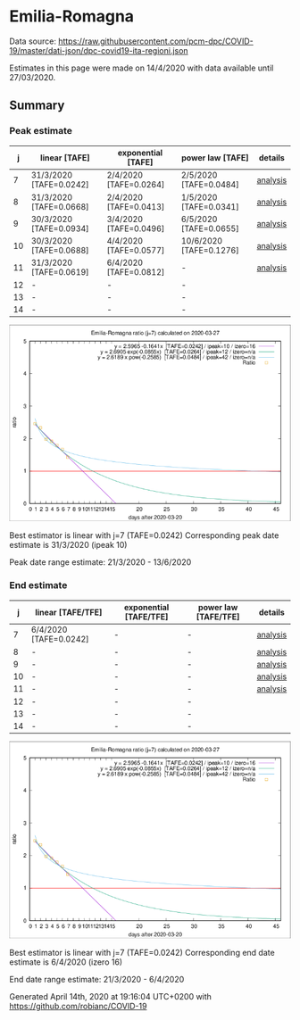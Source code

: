 # Emilia-Romagna


Data source: https://raw.githubusercontent.com/pcm-dpc/COVID-19/master/dati-json/dpc-covid19-ita-regioni.json

Estimates in this page were made on 14/4/2020 with data available until 27/03/2020.


## Summary 

### Peak estimate 
|j|linear [TAFE]|exponential [TAFE]|power law [TAFE]|details|
|---|----|-----------|---------|-------|
|7|31/3/2020 [TAFE=0.0242]|2/4/2020 [TAFE=0.0264]|2/5/2020 [TAFE=0.0484]|[analysis](COVID-19_emilia-romagna_j7_2020-03-27.md)|
|8|31/3/2020 [TAFE=0.0668]|2/4/2020 [TAFE=0.0413]|1/5/2020 [TAFE=0.0341]|[analysis](COVID-19_emilia-romagna_j8_2020-03-27.md)|
|9|30/3/2020 [TAFE=0.0934]|3/4/2020 [TAFE=0.0496]|6/5/2020 [TAFE=0.0655]|[analysis](COVID-19_emilia-romagna_j9_2020-03-27.md)|
|10|30/3/2020 [TAFE=0.0688]|4/4/2020 [TAFE=0.0577]|10/6/2020 [TAFE=0.1276]|[analysis](COVID-19_emilia-romagna_j10_2020-03-27.md)|
|11|31/3/2020 [TAFE=0.0619]|6/4/2020 [TAFE=0.0812]|-|[analysis](COVID-19_emilia-romagna_j11_2020-03-27.md)|
|12|-|-|-||
|13|-|-|-||
|14|-|-|-||

![best peak estimate](COVID-19_emilia-romagna_j7_2020-03-27.png)

Best estimator is linear with j=7 (TAFE=0.0242)
Corresponding peak date estimate is 31/3/2020 (ipeak 10)


Peak date range estimate: 21/3/2020 - 13/6/2020

### End estimate 
|j|linear [TAFE/TFE]|exponential [TAFE/TFE]|power law [TAFE/TFE]|details|
|---|----|-----------|---------|-------|
|7|6/4/2020 [TAFE=0.0242]|-|-|[analysis](COVID-19_emilia-romagna_j7_2020-03-27.md)|
|8|-|-|-|[analysis](COVID-19_emilia-romagna_j8_2020-03-27.md)|
|9|-|-|-|[analysis](COVID-19_emilia-romagna_j9_2020-03-27.md)|
|10|-|-|-|[analysis](COVID-19_emilia-romagna_j10_2020-03-27.md)|
|11|-|-|-|[analysis](COVID-19_emilia-romagna_j11_2020-03-27.md)|
|12|-|-|-||
|13|-|-|-||
|14|-|-|-||

![best zero estimate](COVID-19_emilia-romagna_j7_2020-03-27.png)

Best estimator is linear with j=7 (TAFE=0.0242)
Corresponding end date estimate is 6/4/2020 (izero 16)


End date range estimate: 21/3/2020 - 6/4/2020

Generated April 14th, 2020 at 19:16:04 UTC+0200 with https://github.com/robianc/COVID-19
